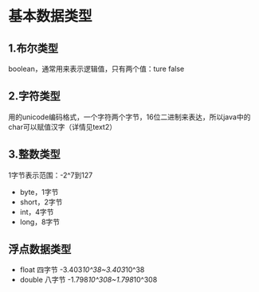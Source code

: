 # 基本数据类型

## 1.布尔类型

 boolean，通常用来表示逻辑值，只有两个值：ture false

## 2.字符类型

 用的unicode编码格式，一个字符两个字节，16位二进制来表达，所以java中的char可以赋值汉字（详情见text2）

## 3.整数类型

1字节表示范围：-2^7到127

* byte，1字节
* short，2字节
* int，4字节
* long，8字节

## 浮点数据类型

* float 四字节 -3.403*10^38~3.403*10^38
* double 八字节 -1.798*10^308~1.798*10^308
